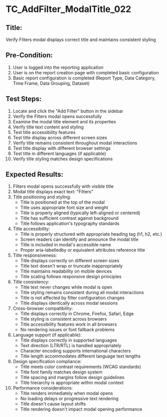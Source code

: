# TC_AddFilter_ModalTitle_022

## Title:
Verify Filters modal displays correct title and maintains consistent styling

## Pre-Condition:
1. User is logged into the reporting application
2. User is on the report creation page with completed basic configuration
3. Basic report configuration is completed (Report Type, Data Category, Time Frame, Data Grouping, Dataset)

## Test Steps:
1. Locate and click the "Add Filter" button in the sidebar
2. Verify the Filters modal opens successfully
3. Examine the modal title element and its properties
4. Verify title text content and styling
5. Test title accessibility features
6. Test title display across different screen sizes
7. Verify title remains consistent throughout modal interactions
8. Test title display with different browser settings
9. Test title in different languages (if applicable)
10. Verify title styling matches design specifications

## Expected Results:
1. Filters modal opens successfully with visible title
2. Modal title displays exact text: "Filters"
3. Title positioning and styling:
   - Title is positioned at the top of the modal
   - Title uses appropriate font size and weight
   - Title is properly aligned (typically left-aligned or centered)
   - Title has sufficient contrast against background
   - Title follows application's typography standards
4. Title accessibility:
   - Title is properly structured with appropriate heading tag (h1, h2, etc.)
   - Screen readers can identify and announce the modal title
   - Title is included in modal's accessible name
   - Proper aria-labelledby or equivalent attributes reference title
5. Title responsiveness:
   - Title displays correctly on different screen sizes
   - Title text doesn't wrap or truncate inappropriately
   - Title maintains readability on mobile devices
   - Title scaling follows responsive design principles
6. Title consistency:
   - Title text never changes while modal is open
   - Title styling remains consistent during all modal interactions
   - Title is not affected by filter configuration changes
   - Title displays identically across modal sessions
7. Cross-browser compatibility:
   - Title displays correctly in Chrome, Firefox, Safari, Edge
   - Title styling is consistent across browsers
   - Title accessibility features work in all browsers
   - No rendering issues or font fallback problems
8. Language support (if applicable):
   - Title displays correctly in supported languages
   - Text direction (LTR/RTL) is handled appropriately
   - Character encoding supports international characters
   - Title length accommodates different language text lengths
9. Design specification compliance:
   - Title meets color contrast requirements (WCAG standards)
   - Title font family matches design system
   - Title spacing and margins follow design guidelines
   - Title hierarchy is appropriate within modal context
10. Performance considerations:
    - Title renders immediately when modal opens
    - No loading delays or progressive text rendering
    - Title doesn't cause layout shifts
    - Title rendering doesn't impact modal opening performance